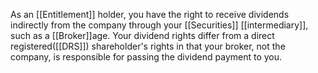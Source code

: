 
As an [[Entitlement]] holder, you have the right to receive dividends indirectly from the company through your [[Securities]] [[intermediary]], such as a [[Broker]]age. Your dividend rights differ from a direct registered([[DRS]]) shareholder's rights in that your broker, not the company, is responsible for passing the dividend payment to you.